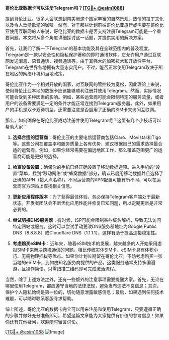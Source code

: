 **哥伦比亚数据卡可以注册Telegram吗？[[TG💪+ @esim1088](https://t.me/s/esim1088)]**

提到哥伦比亚，很多人会联想到南美洲这个国家丰富的自然景观、热情的拉丁文化以及令人垂涎欲滴的咖啡。然而，对于那些计划前往哥伦比亚旅行或需要在哥伦比亚使用互联网的人来说，哥伦比亚的数据卡是否支持注册Telegram可能是一个重要问题。本文将从多个角度详细探讨这一话题，并提供实用的解决方案。

首先，让我们了解一下Telegram的基本功能及其在全球范围内的普及程度。Telegram是一款以安全性和隐私保护著称的即时通讯软件，它允许用户通过互联网发送消息、语音通话、视频通话等。由于其强大的加密技术和开放性平台，Telegram在世界各地拥有大量忠实用户。不过，能否正常使用Telegram取决于所在地区的网络环境和当地政策。

哥伦比亚作为一个相对开放的国家，对互联网的管控较为宽松，因此理论上来说，使用哥伦比亚本地的数据卡应该能够顺利注册并使用Telegram。然而，实际情况可能会受到多种因素的影响。例如，某些运营商可能会限制特定的服务流量，或者用户的设备需要满足一定的条件才能正常连接到Telegram服务器。此外，如果用户的手机是双卡双待机型，还需要注意是否启用了正确的SIM卡来访问互联网。

那么，如何确保在哥伦比亚成功注册并使用Telegram呢？这里有几个小技巧可以帮助大家：

1. **选择合适的运营商**：哥伦比亚的主要电信运营商包括Claro、Movistar和Tigo等。这些公司在覆盖率和服务质量上各有优势，建议根据自己的需求选择最合适的运营商。例如，如果你经常需要在偏远地区工作，那么覆盖范围更广的运营商可能是更好的选择。

2. **检查设备设置**：确保你的手机已经正确设置了移动数据选项。进入手机的“设置”菜单，找到“移动网络”或“蜂窝数据”部分，确认已启用移动数据并且选择了正确的APN（接入点名称）。不同运营商的APN配置可能有所不同，可以在运营商官方网站上查找相关信息。

3. **更新应用程序版本**：为了获得最佳体验，务必保持Telegram客户端处于最新状态。开发者团队会不断优化应用性能并修复已知问题，所以定期更新是非常必要的。

4. **尝试切换DNS服务器**：有时候，ISP可能会限制某些域名解析，导致无法访问特定网站或服务。这时可以尝试手动更改DNS服务器地址为Google Public DNS（8.8.8.8）或Cloudflare DNS（1.1.1.1），这样有助于提高连接稳定性。

5. **考虑购买eSIM卡**：近年来，随着eSIM技术的发展，越来越多的人开始采用虚拟SIM卡来解决跨境通信的问题。相比传统实体SIM卡，eSIM卡具有体积小巧、无需物理插拔等优点。如果你计划长期留在哥伦比亚，不妨考虑购买一张当地的eSIM卡，比如由知名服务商提供的产品。这类服务通常支持多国漫游，且操作简便，只需扫描二维码即可完成激活流程。

当然，除了上述方法之外，还有一些额外的注意事项需要提醒大家。首先，无论在哪里使用Telegram，都应遵守当地的法律法规，避免发布违法不良信息；其次，保护个人隐私始终是第一位的，切勿随意泄露敏感信息；最后，如果遇到任何技术难题，可以随时联系客服寻求帮助。

综上所述，哥伦比亚的数据卡完全可以用来注册和使用Telegram，只要遵循正确的步骤并做好充分准备即可。希望这篇文章能为大家提供有价值的参考信息！如果你还有其他疑问，欢迎随时留言讨论。

[[TG💪+ @esim1088](https://t.me/s/esim1088) ![Image](https://i.postimg.cc/4NQfJmqS/Snipaste-2025-05-13-00-14-12.png)]